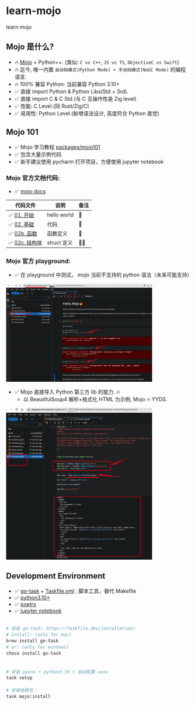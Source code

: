 # learn-mojo

learn mojo

## Mojo 是什么?

- 🔥 [Mojo](https://docs.modular.com/mojo/why-mojo.html) = Python++. (类似: `C vs C++`, `JS vs TS`, `ObjectiveC vs Swift`)
- 🔥 迄今, 唯一内置 `自动挡模式(Python Mode) + 手动挡模式(NoGC Mode)` 的编程语言.
- 🔥 100% 兼容 Python: 当前兼容 Python 3.10+
- ✅️ 直接 import Python & Python Libs(Std + 3rd).
- ✅️ 直接 import C & C Std.(与 C 互操作性是 Zig level)
- ✅ 性能: C Level.(同 Rust/Zig/C)
- ✅ 易用性: Python Level.(新增语法设计, 高度符合 Python 直觉)

## Mojo 101

- ✅️ Mojo 学习教程 [packages/mojo101](packages/mojo101)
- ✅️ 包含大量示例代码
- ✅️ 新手建议使用 pycharm 打开项目，方便使用 jupyter notebook

### Mojo 官方文档代码:

- ✅️ [mojo docs](https://docs.modular.com/mojo/manual/basics.html)

| 代码文件                                                    | 说明        | 备注 |
| ----------------------------------------------------------- | ----------- | ---- |
| ✅ [01. 开始](packages/mojo101/src/mojo101/try_01.mojo)     | hello world | 🌟   |
| ✅ [02. 基础](packages/mojo101/src/mojo101/try_02.mojo)     | 代码        | 🌟   |
| ✅ [02b. 函数](packages/mojo101/src/mojo101/try_02b.mojo)   | 函数定义    | 🌟   |
| ✅ [02c. 结构体](packages/mojo101/src/mojo101/try_02c.mojo) | struct 定义 | 🌟🌟 |

### Mojo 官方 playground:

- ✅️ 在 playground 中测试， mojo 当前不支持的 python 语法（未来可能支持）

<img width="400"  src="docs/img/img.png"  alt="mojo"/>

- ✅️ Mojo 直接导入 Python 第三方 lib 的能力. 🔥️
  - 以 BeautifulSoup4 解析+格式化 HTML 为示例, Mojo 🔥️ YYDS.

<img width="400"  src="docs/img/img2.png"  alt="mojo"/>

## Development Environment

- ✅️ [go-task](https://taskfile.dev/) + [Taskfile.yml](Taskfile.yml) : 脚本工具，替代 Makefile
- ✅️ [python3.10+](https://www.python.org/downloads/)
- ✅️ [poetry](https://python-poetry.org/docs/)
- ✅️ [jupyter notebook](https://jupyter.org/install)

```bash

# 安装 go-task: https://taskfile.dev/installation/
# install: (only for mac)
brew install go-task
# or: (only for windows)
choco install go-task


# 安装 pyenv + python3.10 + 自动配置 venv
task setup

# 安装依赖包：
task mojo:install

```

